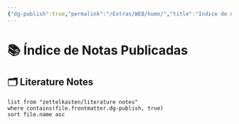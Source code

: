 ```yaml
---
{"dg-publish":true,"permalink":"/Extras/WEB/home/","title":"Índice de notas","noteIcon":"","created":"2025-06-02T20:42:03.802-04:00"}
---
```



# 📚 Índice de Notas Publicadas

## 🗂 Literature Notes

```dataview
list from "zettelkasten/literature notes"
where contains(file.frontmatter.dg-publish, true)
sort file.name asc
